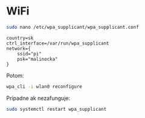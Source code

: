 WiFi
====

```sh
sudo nano /etc/wpa_supplicant/wpa_supplicant.conf
```

```
country=sk
ctrl_interface=/var/run/wpa_supplicant
network={
    ssid="pi"
    psk="malinocka"
}
```
Potom:
```sh
wpa_cli -i wlan0 reconfigure
```
Prípadne ak nezafunguje:
```sh
sudo systemctl restart wpa_supplicant
```
